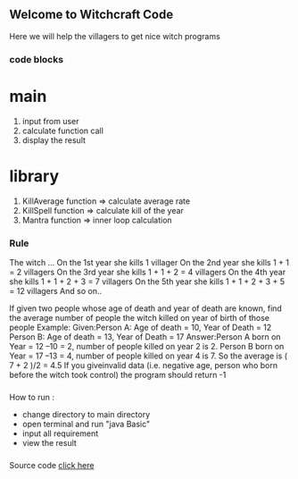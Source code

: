 ## Welcome to Witchcraft Code

Here we will help the villagers to get nice witch programs

### code blocks

# main
 1. input from user
 2. calculate function call
 3. display the result
 
# library
 1. KillAverage function => calculate average rate
 2. KillSpell function => calculate  kill of the year
 3. Mantra  function => inner loop calculation


### Rule

The witch ...
On the 1st year she kills 1 villager
On the 2nd year she kills 1 + 1 = 2 villagers
On the 3rd year she kills 1 + 1 + 2 = 4 villagers
On the 4th year she kills 1 + 1 + 2 + 3 = 7 villagers
On the 5th year she kills 1 + 1 + 2 + 3 + 5 = 12 villagers
And so on..


If given two people whose age of death and year of death are known, find the average number of people the witch killed on year of birth of those people
Example:
Given:Person A: Age of death = 10, Year of Death = 12
Person B: Age of death = 13, Year of Death = 17
Answer:Person A born on Year = 12 –10 = 2, number of people killed on year 2 is 2.
Person B born on Year = 17 –13 = 4, number of people killed on year 4 is 7.
So the average is ( 7 + 2 )/2 = 4.5
If you giveinvalid data (i.e. negative age, person who born before the witch took control) the program should return -1

###
How to run :
 - change directory to main directory
 - open terminal and run "java Basic"
 - input all requirement
 - view the result

###
Source code
<a href="https://github.com/tom2662/witchtestjava.github.io" target="_blank">click here</a>
